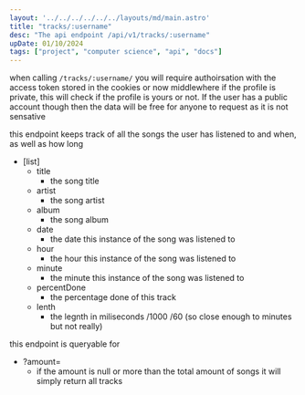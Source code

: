```yaml
---
layout: '../../../../../../layouts/md/main.astro'
title: "tracks/:username"
desc: "The api endpoint /api/v1/tracks/:username"
upDate: 01/10/2024
tags: ["project", "computer science", "api", "docs"]
---
```

when calling `/tracks/:username/` you will require authoirsation with the access token stored in the cookies or now middlewhere if the profile is private, this will check if the profile is yours or not. If the user has a public account though then the data will be free for anyone to request as it is not sensative

this endpoint keeps track of all the songs the user has listened to and when, as well as how long

- [list]
    - title
        - the song title
    - artist
        - the song artist
    - album
        - the song album
    - date
        - the date this instance of the song was listened to
    - hour
        - the hour this instance of the song was listened to
    - minute
        - the minute this instance of the song was listened to
    - percentDone
        - the percentage done of this track
    - lenth
        - the legnth in miliseconds /1000 /60 (so close enough to minutes but not really)

this endpoint is queryable for
- ?amount=
    - if the amount is null or more than the total amount of songs it will simply return all tracks